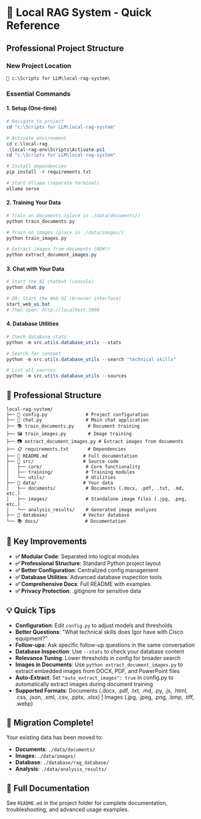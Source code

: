 # 🚀 Local RAG System - Quick Reference

## Professional Project Structure

### New Project Location
```
📁 c:\Scripts for LLM\local-rag-system\
```

### Essential Commands

#### 1. Setup (One-time)
```powershell
# Navigate to project
cd "c:\Scripts for LLM\local-rag-system"

# Activate environment
cd c:\local-rag
.\local-rag-env\Scripts\Activate.ps1
cd "c:\Scripts for LLM\local-rag-system"

# Install dependencies
pip install -r requirements.txt

# Start Ollama (separate terminal)
ollama serve
```

#### 2. Training Your Data
```powershell
# Train on documents (place in ./data/documents/)
python train_documents.py

# Train on images (place in ./data/images/)
python train_images.py

# Extract images from documents (NEW!)
python extract_document_images.py
```

#### 3. Chat with Your Data
```powershell
# Start the AI chatbot (console)
python chat.py

# OR: Start the Web UI (browser interface)
start_web_ui.bat
# Then open: http://localhost:5000
```

#### 4. Database Utilities
```powershell
# Check database stats
python -m src.utils.database_utils --stats

# Search for content
python -m src.utils.database_utils --search "technical skills"

# List all sources
python -m src.utils.database_utils --sources
```

## 📁 Professional Structure

```
local-rag-system/
├── 📄 config.py              # Project configuration
├── 🤖 chat.py                # Main chat application  
├── 📚 train_documents.py     # Document training
├── 🖼️ train_images.py        # Image training
├── 📷 extract_document_images.py # Extract images from documents
├── 📋 requirements.txt       # Dependencies
├── 📖 README.md             # Full documentation
├── 🔧 src/                  # Source code
│   ├── core/                # Core functionality
│   ├── training/            # Training modules
│   └── utils/               # Utilities
├── 📂 data/                 # Your data
│   ├── documents/           # Documents (.docx, .pdf, .txt, .md, etc.)
│   ├── images/              # Standalone image files (.jpg, .png, etc.)
│   └── analysis_results/    # Generated image analyses
├── 💾 database/             # Vector database
└── 📚 docs/                 # Documentation
```

## 🎯 Key Improvements

- **✅ Modular Code**: Separated into logical modules
- **✅ Professional Structure**: Standard Python project layout
- **✅ Better Configuration**: Centralized config management
- **✅ Database Utilities**: Advanced database inspection tools
- **✅ Comprehensive Docs**: Full README with examples
- **✅ Privacy Protection**: .gitignore for sensitive data

## 💡 Quick Tips

- **Configuration**: Edit `config.py` to adjust models and thresholds
- **Better Questions**: "What technical skills does Igor have with Cisco equipment?"
- **Follow-ups**: Ask specific follow-up questions in the same conversation
- **Database Inspection**: Use `--stats` to check your database content
- **Relevance Tuning**: Lower thresholds in config for broader search
- **Images in Documents**: Use `python extract_document_images.py` to extract embedded images from DOCX, PDF, and PowerPoint files
- **Auto-Extract**: Set `"auto_extract_images": true` in config.py to automatically extract images during document training
- **Supported Formats**: Documents (.docx, .pdf, .txt, .md, .py, .js, .html, .css, .json, .xml, .csv, .pptx, .xlsx) | Images (.jpg, .jpeg, .png, .bmp, .tiff, .webp)

## 🔄 Migration Complete!

Your existing data has been moved to:
- **Documents**: `./data/documents/`
- **Images**: `./data/images/`
- **Database**: `./database/rag_database/`
- **Analysis**: `./data/analysis_results/`

## 📖 Full Documentation

See `README.md` in the project folder for complete documentation, troubleshooting, and advanced usage examples.
